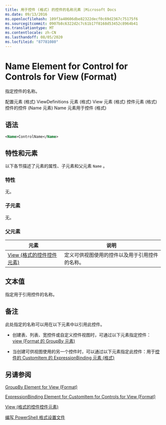 ```yaml
---
title: 用于控件 (格式) 的控件的名称元素 |Microsoft Docs
ms.date: 09/13/2016
ms.openlocfilehash: 109f3a40606dbe82322decf0c69d2367c75175f6
ms.sourcegitcommit: 0907b8c6322d2c7c61b17f8168d53452c8964b41
ms.translationtype: MT
ms.contentlocale: zh-CN
ms.lasthandoff: 08/05/2020
ms.locfileid: "87781080"
---
```

# <a name="name-element-for-control-for-controls-for-view-format"></a>Name Element for Control for Controls for View (Format)

指定控件的名称。

配置元素 (格式) ViewDefinitions 元素 (格式) View 元素 (格式) 控件元素 (格式) 控件的控件 (Name 元素) Name 元素用于控件 (格式) 

## <a name="syntax"></a>语法

```xml
<Name>ControlName</Name>
```

## <a name="attributes-and-elements"></a>特性和元素

以下各节描述了元素的属性、子元素和父元素 `Name` 。

### <a name="attributes"></a>特性

无。

### <a name="child-elements"></a>子元素

无。

### <a name="parent-elements"></a>父元素

|元素|说明|
|-------------|-----------------|
|[View (格式的控件控件元素) ](./control-element-for-controls-for-view-format.md)|定义可供视图使用的控件以及用于引用控件的名称。|

## <a name="text-value"></a>文本值

指定用于引用控件的名称。

## <a name="remarks"></a>备注

此处指定的名称可以用在以下元素中以引用此控件。

- 创建表、列表、宽控件或自定义控件视图时，可通过以下元素指定控件： [view (Format 的 GroupBy 元素) ](./groupby-element-for-view-format.md)

- 当创建可供视图使用的另一个控件时，可以通过以下元素指定此控件：用于[控件的 CustomItem 的 ExpressionBinding 元素 (格式) ](./expressionbinding-element-for-customitem-for-controls-for-view-format.md)

## <a name="see-also"></a>另请参阅

[GroupBy Element for View (Format)](./groupby-element-for-view-format.md)

[ExpressionBinding Element for CustomItem for Controls for View (Format)](./expressionbinding-element-for-customitem-for-controls-for-view-format.md)

[View (格式的控件控件元素) ](./control-element-for-controls-for-view-format.md)

[编写 PowerShell 格式设置文件](./writing-a-powershell-formatting-file.md)
